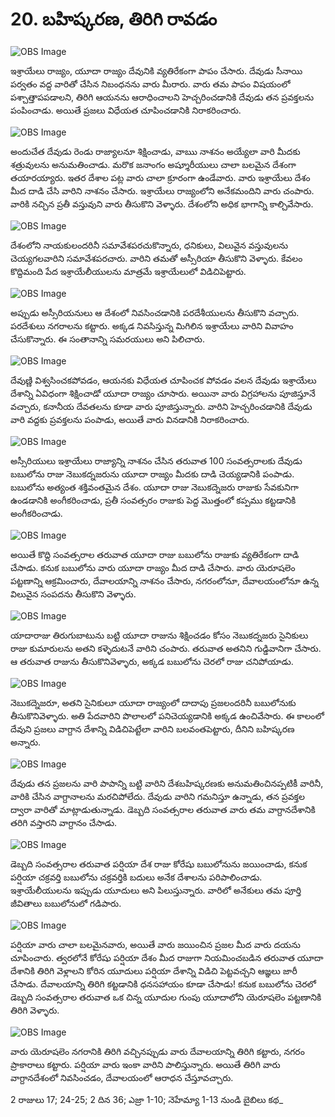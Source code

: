 # 20. బహిష్కరణ, తిరిగి రావడం

![OBS Image](https://cdn.door43.org/obs/jpg/360px/obs-en-20-01.jpg)

ఇశ్రాయేలు రాజ్యం, యూదా రాజ్యం దేవునికి వ్యతిరేకంగా పాపం చేసారు. దేవుడు సీనాయి పర్వతం వద్ద వారితో చేసిన నిబంధనను వారు మీరారు. వారు తమ పాపం విషయంలో పశ్చాత్తాపపడాలని, తిరిగి ఆయనను ఆరాధించాలని హెచ్చరించడానికి దేవుడు తన ప్రవక్తలను పంపించాడు. అయితే ప్రజలు విధేయత చూపించడానికి నిరాకరించారు.

![OBS Image](https://cdn.door43.org/obs/jpg/360px/obs-en-20-02.jpg)

అందుచేత దేవుడు రెండు రాజ్యాలనూ శిక్షించాడు, వాఋ నాశనం అయ్యేలా వారి మీదకు శత్రువులను అనుమతించాడు. మరొక జనాంగం అష్శూరీయులు చాలా బలమైన దేశంగా తయారయ్యారు. ఇతర దేశాల పట్ల వారు చాలా క్రూరంగా ఉండేవారు. వారు ఇశ్రాయేలు దేశం మీద దాడి చేసి వారిని నాశనం చేసారు. ఇశ్రాయేలు రాజ్యంలోని అనేకమందిని వారు చంపారు. వారికి నచ్చిన ప్రతీ వస్తువుని వారు తీసుకొని వెళ్ళారు. దేశంలోని అధిక భాగాన్ని కాల్చివేసారు.

![OBS Image](https://cdn.door43.org/obs/jpg/360px/obs-en-20-03.jpg)

దేశంలోని నాయకులందరినీ సమావేశపరచుకొన్నారు, ధనికులు, విలువైన వస్తువులను చెయ్యగలవారిని సమావేశపరచారు. వారిని తమతో అస్సీరియా తీసుకొని వెళ్ళారు. కేవలం కొద్దిమంది పేద ఇశ్రాయేలీయులను మాత్రమే ఇశ్రాయేలులో విడిచిపెట్టారు.

![OBS Image](https://cdn.door43.org/obs/jpg/360px/obs-en-20-04.jpg)

అప్పుడు అస్సీరియనులు ఆ దేశంలో నివసించడానికి పరదేశీయులను తీసుకొని వచ్చారు. పరదేశులు నగరాలను కట్టారు. అక్కడ నివసిస్తున్న మిగిలిన ఇశ్రాయేలు వారిని వివాహం చేసుకొన్నారు. ఈ సంతానాన్ని సమరయులు అని పిలిచారు.

![OBS Image](https://cdn.door43.org/obs/jpg/360px/obs-en-20-05.jpg)

దేవుణ్ణి విశ్వసించకపోవడం, ఆయనకు విధేయత చూపించక పోవడం వలన దేవుడు ఇశ్రాయేలు దేశాన్ని ఏవిధంగా శిక్షించాడో యూదా రాజ్యం చూసారు. అయినా వారు విగ్రహాలను పూజిస్తూనే వచ్చారు, కనానీయ దేవతలను కూడా వారు పూజిస్తున్నారు. వారిని హెచ్చరించడానికి దేవుడు వారి వద్దకు ప్రవక్తలను పంపాడు, అయితే వారు వినడానికి నిరాకరించారు.

![OBS Image](https://cdn.door43.org/obs/jpg/360px/obs-en-20-06.jpg)

అస్సీరియులు ఇశ్రాయేలు రాజ్యాన్ని నాశనం చేసిన తరువాత 100 సంవత్సరాలకు దేవుడు బబులోను రాజు నెబుకద్నజరును యూదా రాజ్యం మీదకు దాడి చెయ్యడానికి పంపాడు. బబులోను అత్యంత శక్తివంతమైన దేశం. యూదా రాజు నెబుకద్నెజరు రాజుకు సేవకునిగా ఉండడానికి అంగీకరించాడు, ప్రతీ సంవత్సరం రాజుకు పెద్ద మొత్తంలో కప్పము కట్టడానికి అంగీకరించాడు. 

![OBS Image](https://cdn.door43.org/obs/jpg/360px/obs-en-20-07.jpg)

అయితే కొద్ది సంవత్సరాల తరువాత యూదా రాజు బబులోను రాజుకు వ్యతిరేకంగా దాడి చేసాడు. కనుక బబులోను వారు యూదా రాజ్యం మీద దాడి చేసారు. వారు యెరూషలెం పట్టణాన్ని ఆక్రమించారు, దేవాలయాన్ని నాశనం చేసారు, నగరంలోనూ, దేవాలయంలోనూ ఉన్న విలువైన సంపదను తీసుకొని వెళ్ళారు. 

![OBS Image](https://cdn.door43.org/obs/jpg/360px/obs-en-20-08.jpg)

యాదారాజు తిరుగుబాటును బట్టి యూదా రాజును శిక్షించడం కోసం నెబుకద్నజరు సైనికులు రాజు కుమారులను అతని కళ్ళెదుటనే వారిని చంపారు. తరువాత అతనిని గుడ్డివానిగా చేసారు. ఆ తరువాత రాజును తీసుకొనివెళ్ళారు, అక్కడ బబులోను చెరలో రాజు చనిపోయాడు. 

![OBS Image](https://cdn.door43.org/obs/jpg/360px/obs-en-20-09.jpg)

నెబుకద్నెజరూ, అతని సైనికులూ యూదా రాజ్యంలో దాదాపు ప్రజలందరినీ బబులోనుకు తీసుకొనివెళ్ళారు. అతి పేదవారిని పొలాలలో పనిచెయ్యడానికి అక్కడ ఉంచివేసారు. ఈ కాలంలో దేవుని ప్రజలు వాగ్దాన దేశాన్ని విడిచిపెట్టేలా వారిని బలవంతపెట్టారు, దీనిని బహిష్కరణ అన్నారు.

![OBS Image](https://cdn.door43.org/obs/jpg/360px/obs-en-20-10.jpg)

దేవుడు తన ప్రజలను వారి పాపాన్ని బట్టి వారిని దేశబహిష్కరణకు అనుమతించినప్పటికీ వారినీ, వారికి చేసిన వాగ్దానాలను మరచిపోలేదు. దేవుడు వారిని గమనిస్తూ ఉన్నాడు, తన ప్రవక్తల ద్వారా వారితో మాట్లాడుతున్నాడు. డెబ్బది సంవత్సరాల తరువాత వారు తమ వాగ్దానదేశానికి తరిగి వస్తారని వాగ్దానం చేసాడు.

![OBS Image](https://cdn.door43.org/obs/jpg/360px/obs-en-20-11.jpg)

డెబ్బది సంవత్సరాల తరువాత పర్షియా దేశ రాజు కోరేషు బబులోనును జయించాడు, కనుక పర్షియా చక్రవర్తి బబులోను చక్రవర్తికి బదులు అనేక దేశాలను పరిపాలించాడు. ఇశ్రాయేలీయులను ఇప్పుడు యూదులు అని పిలుస్తున్నారు. వారిలో అనేకులు తమ పూర్తి జీవితాలు బబులోనులో గడిపారు.  

![OBS Image](https://cdn.door43.org/obs/jpg/360px/obs-en-20-12.jpg)

పర్షియా వారు చాలా బలమైనవారు, అయితే వారు జయించిన ప్రజల మీద వారు దయను చూపించారు. త్వరలోనే కోరేషు పర్షియా దేశం మీద రాజుగా నియమించబడిన తరువాత యూదా దేశానికి తిరిగి వెళ్లాలని కోరిన యూదులు పర్షియా దేశాన్ని విడిచి పెట్టవచ్చని ఆజ్ఞలు జారీ చేసాడు. దేవాలయాన్ని తిరిగి కట్టడానికి ధనసహాయం కూడా చేసాడు! కనుక బబులోను చెరలో డెబ్బది సంవత్సరాల తరువాత ఒక చిన్న యూదుల గుంపు యూదాలోని యెరూషలెం పట్టణానికి తిరిగి వెళ్ళారు.

![OBS Image](https://cdn.door43.org/obs/jpg/360px/obs-en-20-13.jpg)

వారు యెరూషలెం నగరానికి తిరిగి వచ్చినప్పుడు వారు దేవాలయాన్ని తిరిగి కట్టారు, నగరం ప్రాకారాలు కట్టారు. పర్షియా వారు ఇంకా వారిని పాలిస్తున్నారు. అయితే తిరిగి వారు వాగ్దానదేశంలో నివసించడం, దేవాలయంలో ఆరాధన చేస్తూవచ్చారు.

2 రాజులు 17; 24-25; 2 దిన 36; ఎజ్రా 1-10; నెహేమ్యా 1-13 నుండి బైబిలు కథ_

